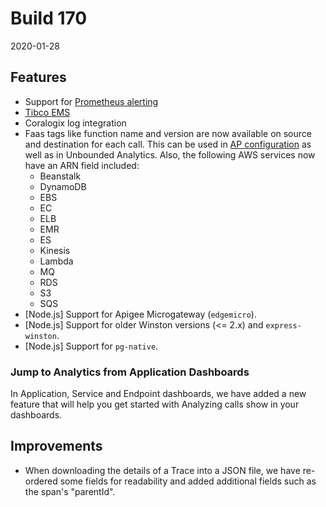# Build 170

2020-01-28

## Features

- Support for [Prometheus alerting](https://docs.instana.io/quick_start/alerting/#prometheus-webhook)
- [Tibco EMS](https://docs.instana.io/ecosystem/tibco-ems)
- Coralogix log integration
- Faas tags like function name and version are now available on source and destination for each call. This can be used in [AP configuration](https://docs.instana.io/products/application_service_management/#configuration) as well as in Unbounded Analytics. Also, the following AWS services now have an ARN field included:
  - Beanstalk
  - DynamoDB
  - EBS
  - EC
  - ELB
  - EMR
  - ES
  - Kinesis
  - Lambda
  - MQ
  - RDS
  - S3
  - SQS
- [Node.js] Support for Apigee Microgateway (`edgemicro`).
- [Node.js] Support for older Winston versions (<= 2.x) and `express-winston`.
- [Node.js] Support for `pg-native`.


### Jump to Analytics from Application Dashboards
In Application, Service and Endpoint dashboards, we have added a new feature that will help you get started with Analyzing calls show in your dashboards.

## Improvements

- When downloading the details of a Trace into a JSON file, we have re-ordered some fields for readability and added additional fields such as the span's "parentId".
